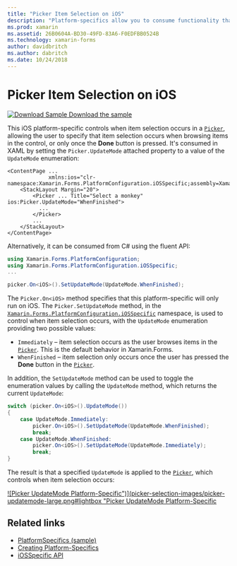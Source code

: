```yaml
---
title: "Picker Item Selection on iOS"
description: "Platform-specifics allow you to consume functionality that's only available on a specific platform, without implementing custom renderers or effects. This article explains how to consume the iOS platform-specific that controls when item selection occurs in a Picker."
ms.prod: xamarin
ms.assetid: 26B0604A-BD30-49FD-83A6-F0EDFBB0524B
ms.technology: xamarin-forms
author: davidbritch
ms.author: dabritch
ms.date: 10/24/2018
---
```


# Picker Item Selection on iOS

[![Download Sample](~/media/shared/download.png) Download the sample](https://docs.microsoft.com/samples/xamarin/xamarin-forms-samples/userinterface-platformspecifics)

This iOS platform-specific controls when item selection occurs in a [`Picker`](xref:Xamarin.Forms.Picker), allowing the user to specify that item selection occurs when browsing items in the control, or only once the **Done** button is pressed. It's consumed in XAML by setting the `Picker.UpdateMode` attached property to a value of the `UpdateMode` enumeration:

```xaml
<ContentPage ...
             xmlns:ios="clr-namespace:Xamarin.Forms.PlatformConfiguration.iOSSpecific;assembly=Xamarin.Forms.Core">
    <StackLayout Margin="20">
        <Picker ... Title="Select a monkey" ios:Picker.UpdateMode="WhenFinished">
          ...
        </Picker>
        ...
    </StackLayout>
</ContentPage>
```

Alternatively, it can be consumed from C# using the fluent API:

```csharp
using Xamarin.Forms.PlatformConfiguration;
using Xamarin.Forms.PlatformConfiguration.iOSSpecific;
...

picker.On<iOS>().SetUpdateMode(UpdateMode.WhenFinished);
```

The `Picker.On<iOS>` method specifies that this platform-specific will only run on iOS. The `Picker.SetUpdateMode` method, in the [`Xamarin.Forms.PlatformConfiguration.iOSSpecific`](xref:Xamarin.Forms.PlatformConfiguration.iOSSpecific) namespace, is used to control when item selection occurs, with the `UpdateMode` enumeration providing two possible values:

- `Immediately` – item selection occurs as the user browses items in the [`Picker`](xref:Xamarin.Forms.Picker). This is the default behavior in Xamarin.Forms.
- `WhenFinished` – item selection only occurs once the user has pressed the **Done** button in the [`Picker`](xref:Xamarin.Forms.Picker).

In addition, the `SetUpdateMode` method can be used to toggle the enumeration values by calling the `UpdateMode` method, which returns the current `UpdateMode`:

```csharp
switch (picker.On<iOS>().UpdateMode())
{
    case UpdateMode.Immediately:
        picker.On<iOS>().SetUpdateMode(UpdateMode.WhenFinished);
        break;
    case UpdateMode.WhenFinished:
        picker.On<iOS>().SetUpdateMode(UpdateMode.Immediately);
        break;
}
```

The result is that a specified `UpdateMode` is applied to the [`Picker`](xref:Xamarin.Forms.Picker), which controls when item selection occurs:

[![Picker UpdateMode Platform-Specific")](picker-selection-images/picker-updatemode-large.png#lightbox "Picker UpdateMode Platform-Specific](picker-selection-images/picker-updatemode.png)

## Related links

- [PlatformSpecifics (sample)](https://docs.microsoft.com/samples/xamarin/xamarin-forms-samples/userinterface-platformspecifics)
- [Creating Platform-Specifics](~/xamarin-forms/platform/platform-specifics/index.md#creating-platform-specifics)
- [iOSSpecific API](xref:Xamarin.Forms.PlatformConfiguration.iOSSpecific)
